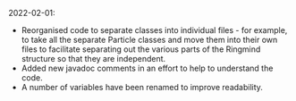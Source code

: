 2022-02-01:
* Reorganised code to separate classes into individual files - for example, to take all the separate Particle classes and move them into their own files to facilitate separating out the various parts of the Ringmind structure so that they are independent.
* Added new javadoc comments in an effort to help to understand the code.
* A number of variables have been renamed to improve readability.
